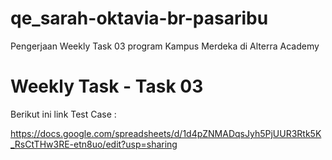 # qe_sarah-oktavia-br-pasaribu

Pengerjaan Weekly Task 03 program Kampus Merdeka di Alterra Academy

# Weekly Task - Task 03

Berikut ini link Test Case :

https://docs.google.com/spreadsheets/d/1d4pZNMADqsJyh5PjUUR3Rtk5K_RsCtTHw3RE-etn8uo/edit?usp=sharing





   

